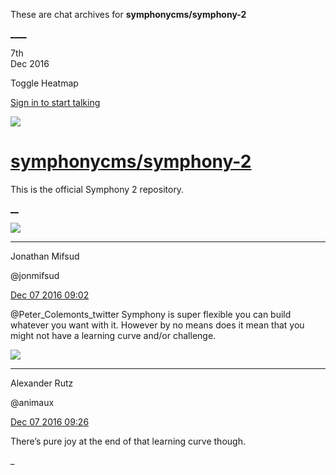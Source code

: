 These are chat archives for **symphonycms/symphony-2**

[__](/symphonycms/symphony-2/archives/2016/12/08)[__](/symphonycms/symphony-2/archives/2016/12/06)

7th  
Dec 2016

Toggle Heatmap

[Sign in to start talking](/login?action=login&button=archive-login)

![](https://avatars-02.gitter.im/group/iv/3/57542c45c43b8c601977197e?s=48)

#  [symphonycms/symphony-2](/symphonycms/symphony-2)

This is the official Symphony 2 repository.

[ __](/orgs/symphonycms/rooms "More symphonycms rooms")

![](https://avatars1.githubusercontent.com/u/859775?v=3&s=30)

____

Jonathan Mifsud

@jonmifsud

[Dec 07 2016
09:02](https://gitter.im/symphonycms/symphony-2?at=5847d027f666c5a138df73ea)

@Peter_Colemonts_twitter Symphony is super flexible you can build whatever you
want with it. However by no means does it mean that you might not have a
learning curve and/or challenge.

![](https://avatars2.githubusercontent.com/u/446874?v=3&s=30)

____

Alexander Rutz

@animaux

[Dec 07 2016
09:26](https://gitter.im/symphonycms/symphony-2?at=5847d5b5be9d43bc632b6591)

There’s pure joy at the end of that learning curve though.

_

